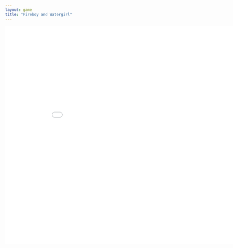 ```yaml
---
layout: game
title: "Fireboy and Watergirl"
---
```

<embed src="src/" width="900" height="700" allowfullscreen>

